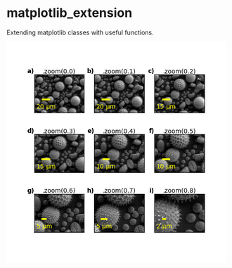 # matplotlib_extension

Extending matplotlib classes with useful functions.

![Example](https://github.com/rpylkkanen/matplotlib_extension/blob/master/example.png)
